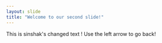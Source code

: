 ```yaml
---
layout: slide
title: "Welcome to our second slide!"
---
```

This is sinshak's changed text !
Use the left arrow to go back!
